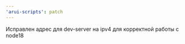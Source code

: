 ```yaml
---
'arui-scripts': patch
---
```


Исправлен адрес для dev-server на ipv4 для корректной работы с node18
